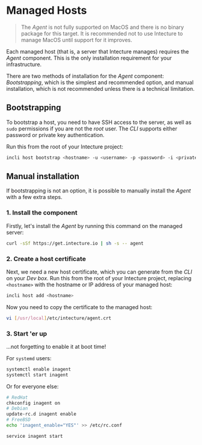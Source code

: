 # Managed Hosts

> The _Agent_ is not fully supported on MacOS and there is no binary package for this target. It is recommended not to use Intecture to manage MacOS until support for it improves.

Each managed host (that is, a server that Intecture manages) requires the _Agent_ component. This is the only installation requirement for your infrastructure.

There are two methods of installation for the _Agent_ component: _Bootstrapping_, which is the simplest and recommended option, and manual installation, which is not recommended unless there is a technical limitation.

## Bootstrapping

To bootstrap a host, you need to have SSH access to the server, as well as `sudo` permissions if you are not the _root_ user. The _CLI_ supports either password or private key authentication.

Run this from the root of your Intecture project:

```bash
incli host bootstrap <hostname> -u <username> -p <password> -i <private_key>
```

## Manual installation

If bootstrapping is not an option, it is possible to manually install the _Agent_ with a few extra steps.

### 1. Install the component

Firstly, let's install the _Agent_ by running this command on the managed server:

```bash
curl -sSf https://get.intecture.io | sh -s -- agent
```

### 2. Create a host certificate

Next, we need a new host certificate, which you can generate from the _CLI_ on your _Dev box_. Run this from the root of your Intecture project, replacing `<hostname>` with the hostname or IP address of your managed host:

```bash
incli host add <hostname>
```

Now you need to copy the certificate to the managed host:

```bash
vi [/usr/local]/etc/intecture/agent.crt
```

### 3. Start 'er up

...not forgetting to enable it at boot time!

For `systemd` users:

```bash
systemctl enable inagent
systemctl start inagent
```

Or for everyone else:

```bash
# RedHat
chkconfig inagent on
# Debian
update-rc.d inagent enable
# FreeBSD
echo 'inagent_enable="YES"' >> /etc/rc.conf

service inagent start
```
